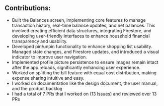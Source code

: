 ## Contributions:

  - Built the Balances screen, implementing core features to manage transaction history, real-time balance updates, and net balances. This involved creating efficient data structures, integrating Firestore, and developing user-friendly interfaces to enhance household financial transparency and usability.
  - Developed pin/unpin functionality to enhance shopping list usability. Managed state changes, and Firestore updates, and introduced a visual indicator to improve user navigation.
  - Implemented profile picture persistence to ensure images remain intact after the app reloads, significantly enhancing user experience.
  - Worked on splitting the bill feature with equal cost distribution, making expense sharing intuitive and easy.
  - I worked on documentation like the design document, the user manual, and the product backlog
  - I had a total of 7 PRs that I worked on (13 Issues) and reviewed over 13 PRs

  

